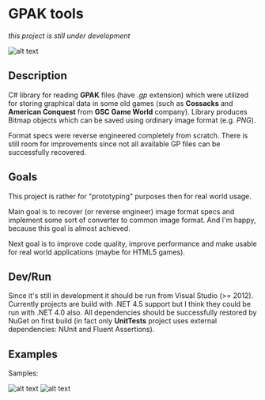 # GPAK tools

*this project is still under development*

![alt text](https://travis-ci.org/klym1/Gpak-tools.svg "CI")

## Description

C# library for reading **GPAK** files (have *.gp* extension) which were utilized for storing graphical data in some old games (such as **Cossacks** and **American Conquest** from **GSC Game World** company). Library produces Bitmap objects which can be saved using ordinary image format (e.g. *PNG*).

Format specs were reverse engineered completely from scratch. There is still room for improvements since not all available GP files can be successfully recovered. 

## Goals

This project is rather for "prototyping" purposes then for real world usage. 

Main goal is to recover (or reverse engineer) image format specs and implement some sort of converter to common image format. And I'm happy, because this goal is almost achieved. 

Next goal is to improve code quality, improve performance and make usable for real world applications (maybe for HTML5 games).

## Dev/Run

Since it's still in development it should be run from Visual Studio (>= 2012). Currently projects are build with .NET 4.5 support but I think they could be run with .NET 4.0 also. All dependencies should be successfully restored by NuGet on first build (in fact only **UnitTests** project uses external dependencies: NUnit and Fluent Assertions).

## Examples

Samples:

![alt text](https://raw.githubusercontent.com/klym1/Gpak-tools/master/OutputExamples/Example.PNG "Building from Cossacks Game")
![alt text](https://raw.githubusercontent.com/klym1/Gpak-tools/master/OutputExamples/Example2.PNG "Getman unit")
